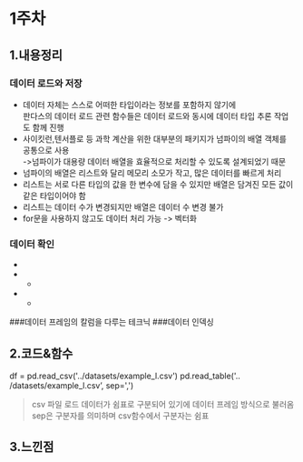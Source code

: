 # 1주차
 ## 1.내용정리
### 데이터 로드와 저장
- 데이터 자체는 스스로 어떠한 타입이라는 정보를 포함하지 않기에  
판다스의 데이터 로드 관련 함수들은 데이터 로드와 동시에 데이터 타입 추론 작업도 함께 진행
- 사이킷런,텐서플로 등 과학 계산을 위한 대부분의 패키지가 넘파이의 배열 객체를 공통으로 사용  
->넘파이가 대용량 데이터 배열을 효율적으로 처리할 수 있도록 설계되었기 때문
- 넘파이의 배열은 리스트와 달리 메모리 소모가 작고, 많은 데이터를 빠르게 처리
- 리스트는 서로 다른 타입의 값을 한 변수에 담을 수 있지만 배열은 담겨진 모든 값이 같은 타입이어야 함
- 리스트는 데이터 수가 변경되지만 배열은 데이터 수 변경 불가
- for문을 사용하지 않고도 데이터 처리 가능 -> 벡터화
### 데이터 확인
- 
- 
  * 
- 
  * 
###데이터 프레임의 칼럼을 다루는 테크닉
###데이터 인덱싱
 ## 2.코드&함수
df = pd.read_csv('../datasets/example_l.csv')
pd.read_table('.. /datasets/example_l.csv’, sep=',')
 
 > csv 파일 로드 
 > 데이터가 쉼표로 구분되어 있기에 데이터 프레임 방식으로 불러옴
 > sep은 구분자를 의미하며 csv함수에서 구분자는 쉼표
###
> 
###
> 
>
 ## 3.느낀점
